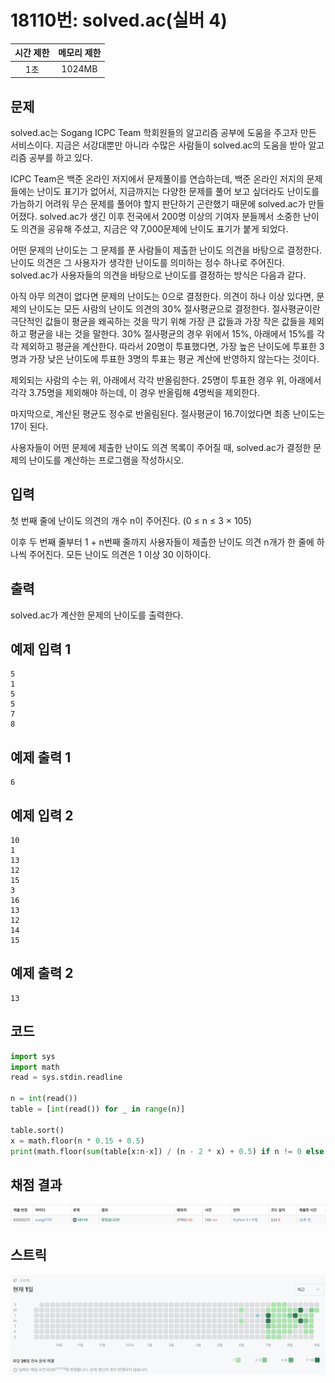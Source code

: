 # 18110번: solved.ac(실버 4)
| 시간 제한 | 메모리 제한 |
|:-----:|:------:|
|  1초   | 1024MB |

## 문제
solved.ac는 Sogang ICPC Team 학회원들의 알고리즘 공부에 도움을 주고자 만든 서비스이다. 지금은 서강대뿐만 아니라 수많은 사람들이 solved.ac의 도움을 받아 알고리즘 공부를 하고 있다.



ICPC Team은 백준 온라인 저지에서 문제풀이를 연습하는데, 백준 온라인 저지의 문제들에는 난이도 표기가 없어서, 지금까지는 다양한 문제를 풀어 보고 싶더라도 난이도를 가늠하기 어려워 무슨 문제를 풀어야 할지 판단하기 곤란했기 때문에 solved.ac가 만들어졌다. solved.ac가 생긴 이후 전국에서 200명 이상의 기여자 분들께서 소중한 난이도 의견을 공유해 주셨고, 지금은 약 7,000문제에 난이도 표기가 붙게 되었다.

어떤 문제의 난이도는 그 문제를 푼 사람들이 제출한 난이도 의견을 바탕으로 결정한다. 난이도 의견은 그 사용자가 생각한 난이도를 의미하는 정수 하나로 주어진다. solved.ac가 사용자들의 의견을 바탕으로 난이도를 결정하는 방식은 다음과 같다.

아직 아무 의견이 없다면 문제의 난이도는 0으로 결정한다.
의견이 하나 이상 있다면, 문제의 난이도는 모든 사람의 난이도 의견의 30% 절사평균으로 결정한다.
절사평균이란 극단적인 값들이 평균을 왜곡하는 것을 막기 위해 가장 큰 값들과 가장 작은 값들을 제외하고 평균을 내는 것을 말한다. 30% 절사평균의 경우 위에서 15%, 아래에서 15%를 각각 제외하고 평균을 계산한다. 따라서 20명이 투표했다면, 가장 높은 난이도에 투표한 3명과 가장 낮은 난이도에 투표한 3명의 투표는 평균 계산에 반영하지 않는다는 것이다.

제외되는 사람의 수는 위, 아래에서 각각 반올림한다. 25명이 투표한 경우 위, 아래에서 각각 3.75명을 제외해야 하는데, 이 경우 반올림해 4명씩을 제외한다.

마지막으로, 계산된 평균도 정수로 반올림된다. 절사평균이 16.7이었다면 최종 난이도는 17이 된다.

사용자들이 어떤 문제에 제출한 난이도 의견 목록이 주어질 때, solved.ac가 결정한 문제의 난이도를 계산하는 프로그램을 작성하시오.

## 입력
첫 번째 줄에 난이도 의견의 개수 n이 주어진다. (0 ≤ n ≤ 3 × 105)

이후 두 번째 줄부터 1 + n번째 줄까지 사용자들이 제출한 난이도 의견 n개가 한 줄에 하나씩 주어진다. 모든 난이도 의견은 1 이상 30 이하이다.

## 출력
solved.ac가 계산한 문제의 난이도를 출력한다.

## 예제 입력 1
```text
5
1
5
5
7
8
```
## 예제 출력 1
```text
6
```
## 예제 입력 2
```text
10
1
13
12
15
3
16
13
12
14
15
```
## 예제 출력 2
```text
13
```

## 코드
```python
import sys
import math
read = sys.stdin.readline

n = int(read())
table = [int(read()) for _ in range(n)]

table.sort()
x = math.floor(n * 0.15 + 0.5)
print(math.floor(sum(table[x:n-x]) / (n - 2 * x) + 0.5) if n != 0 else 0)
```

## 채점 결과
![image](result_img.png)

## 스트릭
![image](streak_img.png)
